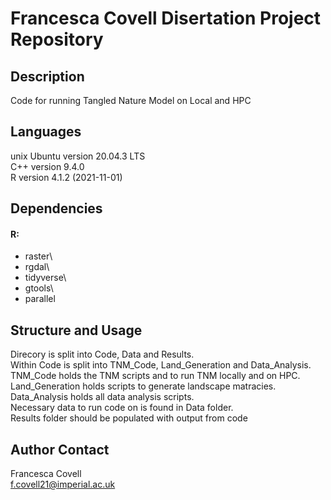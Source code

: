 # Francesca Covell Disertation Project Repository

## Description
Code for running Tangled Nature Model on Local and HPC

## Languages
unix Ubuntu version 20.04.3 LTS\
C++ version 9.4.0\
R version 4.1.2 (2021-11-01)
 
## Dependencies
#### R:
- raster\
- rgdal\
- tidyverse\
- gtools\
- parallel

## Structure and Usage
Direcory is split into Code, Data and Results.\
Within Code is split into TNM_Code, Land_Generation and Data_Analysis.\
TNM_Code holds the TNM scripts and to run TNM locally and on HPC.\
Land_Generation holds scripts to generate landscape matracies.\
Data_Analysis holds all data analysis scripts.\
Necessary data to run code on is found in Data folder.\
Results folder should be populated with output from code


## Author Contact
Francesca Covell\
f.covell21@imperial.ac.uk

